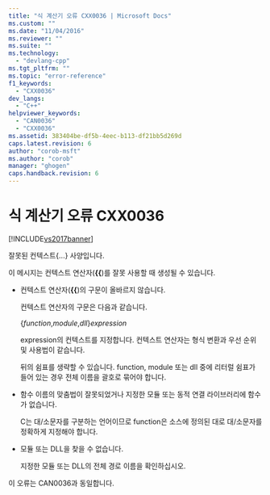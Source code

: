 ```yaml
---
title: "식 계산기 오류 CXX0036 | Microsoft Docs"
ms.custom: ""
ms.date: "11/04/2016"
ms.reviewer: ""
ms.suite: ""
ms.technology: 
  - "devlang-cpp"
ms.tgt_pltfrm: ""
ms.topic: "error-reference"
f1_keywords: 
  - "CXX0036"
dev_langs: 
  - "C++"
helpviewer_keywords: 
  - "CAN0036"
  - "CXX0036"
ms.assetid: 383404be-df5b-4eec-b113-df21bb5d269d
caps.latest.revision: 6
author: "corob-msft"
ms.author: "corob"
manager: "ghogen"
caps.handback.revision: 6
---
```

# 식 계산기 오류 CXX0036
[!INCLUDE[vs2017banner](../../assembler/inline/includes/vs2017banner.md)]

잘못된 컨텍스트{...} 사양입니다.  
  
 이 메시지는 컨텍스트 연산자\(**{{**\)를 잘못 사용할 때 생성될 수 있습니다.  
  
-   컨텍스트 연산자\(**{{**\)의 구문이 올바르지 않습니다.  
  
     컨텍스트 연산자의 구문은 다음과 같습니다.  
  
     {*function*,*module*,*dll*}*expression*  
  
     expression의 컨텍스트를 지정합니다.  컨텍스트 연산자는 형식 변환과 우선 순위 및 사용법이 같습니다.  
  
     뒤의 쉼표를 생략할 수 있습니다.  function, module 또는 dll 중에 리터럴 쉼표가 들어 있는 경우 전체 이름을 괄호로 묶어야 합니다.  
  
-   함수 이름의 맞춤법이 잘못되었거나 지정한 모듈 또는 동적 연결 라이브러리에 함수가 없습니다.  
  
     C는 대\/소문자를 구분하는 언어이므로 function은 소스에 정의된 대로 대\/소문자를 정확하게 지정해야 합니다.  
  
-   모듈 또는 DLL을 찾을 수 없습니다.  
  
     지정한 모듈 또는 DLL의 전체 경로 이름을 확인하십시오.  
  
 이 오류는 CAN0036과 동일합니다.